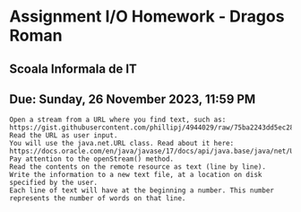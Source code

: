 
# Assignment I/O Homework - Dragos Roman

## Scoala Informala de IT
## Due: Sunday, 26 November 2023, 11:59 PM

    Open a stream from a URL where you find text, such as:
    https://gist.githubusercontent.com/phillipj/4944029/raw/75ba2243dd5ec2875f629bf5d79f6c1e4b5a8b46/alice_in_wonderland.txt
    Read the URL as user input.
    You will use the java.net.URL class. Read about it here:
    https://docs.oracle.com/en/java/javase/17/docs/api/java.base/java/net/URL.html
    Pay attention to the openStream() method.
    Read the contents on the remote resource as text (line by line).
    Write the information to a new text file, at a location on disk specified by the user.
    Each line of text will have at the beginning a number. This number represents the number of words on that line.